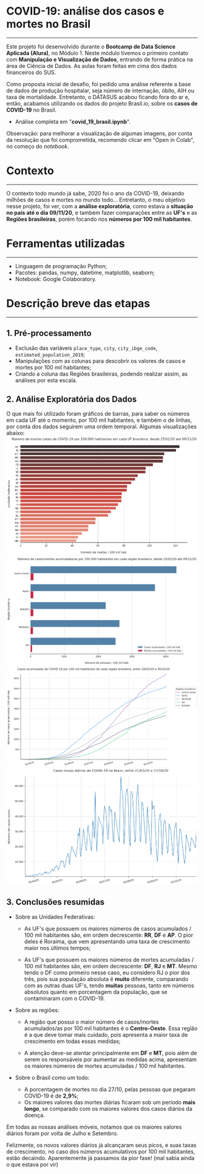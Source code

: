 # COVID-19: análise dos casos e mortes no Brasil
---
Este projeto foi desenvolvido durante o **Bootcamp de Data Science Aplicada (Alura)**, no Módulo 1. Neste módulo tivemos o primeiro contato com **Manipulação e Visualização de Dados**, entrando de forma prática na área de Ciência de Dados. As aulas foram feitas em cima dos dados financeiros do SUS.

Como proposta inicial de desafio, foi pedido uma análise referente a base de dados de produção hospitalar, seja número de internação, óbito, AIH ou taxa de mortalidade. Entretanto, o DATASUS acabou ficando fora do ar e, então, acabamos utilizando os dados do projeto Brasil.io, sobre os **casos de COVID-19** no Brasil.

- Análise completa em "**covid_19_brasil.ipynb**".

Observação: para melhorar a visualização de algumas imagens, por conta da resolução que foi comprometida, recomendo clicar em "Open in Colab", no começo do *notebook*.

# Contexto
---
O contexto todo mundo já sabe, 2020 foi o ano da COVID-19, deixando milhões de casos e mortes no mundo todo... Entretanto, o meu objetivo nesse projeto, foi ver, com a **análise exploratória**, como estava a **situação no país até o dia 09/11/20**, e também fazer comparações entre as **UF's** e as **Regiões brasileiras**, porém focando nos **números por 100 mil habitantes**. 

# Ferramentas utilizadas
---
- Linguagem de programação Python;
- Pacotes: pandas, numpy, datetime, matplotlib, seaborn;
- Notebook: Google Colaboratory.

# Descrição breve das etapas
---
## 1. Pré-processamento
- Exclusão das variáveis `place_type`, `city`, `city_ibge_code`, `estimated_population_2019`;
- Manipulações com as colunas para descobrir os valores de casos e mortes por 100 mil habitantes;
- Criando a coluna das Regiões brasileiras, podendo realizar assim, as análises por esta escala.

## 2. Análise Exploratória dos Dados
O que mais foi utilizado foram gráficos de barras, para saber os números em cada UF até o momento, por 100 mil habitantes, e também o de linhas, por conta dos dados seguirem uma ordem temporal. Algumas visualizações abaixo:
![](https://github.com/Emersonmiady/covid-19-br/blob/main/img/deaths_100k_uf_until_the_moment.png?raw=true)
![](https://github.com/Emersonmiady/covid-19-br/blob/main/img/acum_cases_deaths_regions_until_the_moment.png?raw=true)
![](https://github.com/Emersonmiady/covid-19-br/blob/main/img/acum_cases_100k_region.png?raw=true)
![](https://github.com/Emersonmiady/covid-19-br/blob/main/img/new_cases_br.png?raw=true)

## 3. Conclusões resumidas
- Sobre as Unidades Federativas:
  -	As UF's que possuem os maiores números de casos acumulados / 100 mil habitantes são, em ordem decrescente: **RR**, **DF** e **AP**. O pior deles é Roraima, que vem apresentando uma taxa de crescimento maior nos últimos tempos;

  - As UF's que possuem os maiores números de mortes acumuladas / 100 mil habitantes são, em ordem decrescente: **DF**, **RJ** e **MT**. Mesmo tendo o DF como primeiro nesse caso, eu considero RJ o pior dos três, pois sua população absoluta é **muito** diferente, comparando com as outras duas UF's, tendo **muitas** pessoas, tanto em números absolutos quanto em porcentagem da população, que se contaminaram com o COVID-19.

- Sobre as regiões:
  - A região que possui o maior número de casos/mortes acumulados/as por 100 mil habitantes é o **Centro-Oeste**. Essa região é a que deve tomar mais cuidado, pois apresenta a maior taxa de crescimento em todas essas medidas;

  - A atenção deve-se atentar principalmente em **DF** e **MT**, pois além de serem os responsáveis por aumentar as medidas acima, apresentam os maiores números de mortes acumuladas / 100 mil habitantes.
  
- Sobre o Brasil como um todo:
  - A porcentagem de mortes no dia 27/10, pelas pessoas que pegaram COVID-19 é de **2,9%**;
  - Os maiores valores das mortes diárias ficaram sob um período **mais longo**, se comparado com os maiores valores dos casos diários da doença.

Em todas as nossas análises móveis, notamos que os maiores valores diários foram por volta de Julho e Setembro.

Felizmente, os novos valores diários já alcançaram seus picos, e suas taxas de crescimento, no caso dos números acumulativos por 100 mil habitantes, estão decaindo. Aparentemente já passamos da pior fase! (mal sabia ainda o que estava por vir)
